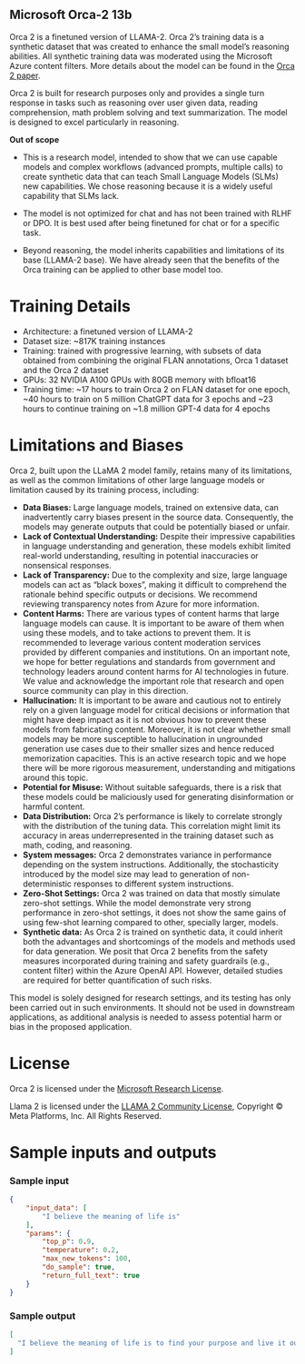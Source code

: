 ## **Microsoft Orca-2 13b**

Orca 2 is a finetuned version of LLAMA-2. Orca 2’s training data is a synthetic dataset that was created to enhance the small model’s reasoning abilities. All synthetic training data was moderated using the Microsoft Azure content filters. More details about the model can be found in the [Orca 2 paper](https://arxiv.org/pdf/2311.11045.pdf).

Orca 2 is built for research purposes only and provides a single turn response in tasks such as reasoning over user given data, reading comprehension, math problem solving and text summarization. The model is designed to excel particularly in reasoning.

**Out of scope**

* This is a research model, intended to show that we can use capable models and complex workflows (advanced prompts, multiple calls) to create synthetic data that can teach Small Language Models (SLMs) new capabilities. We chose reasoning because it is a widely useful capability that SLMs lack.

* The model is not optimized for chat and has not been trained with RLHF or DPO. It is best used after being finetuned for chat or for a specific task.

* Beyond reasoning, the model inherits capabilities and limitations of its base (LLAMA-2 base). We have already seen that the benefits of the Orca training can be applied to other base model too.

# Training Details

* Architecture: a finetuned version of LLAMA-2
* Dataset size: ~817K training instances
* Training: trained with progressive learning, with
subsets of data obtained from combining the original FLAN annotations, Orca 1 dataset
and the Orca 2 dataset
* GPUs: 32 NVIDIA A100 GPUs with 80GB memory with bfloat16
* Training time: ~17 hours to train Orca 2 on FLAN dataset for one epoch,
~40 hours to train on 5 million ChatGPT data for 3 epochs and ~23 hours to continue
training on ~1.8 million GPT-4 data for 4 epochs

#	Limitations and Biases

Orca 2, built upon the LLaMA 2 model family, retains many of its limitations, as well as the common limitations of other large language models or limitation caused by its training process, including:

* **Data Biases:** Large language models, trained on extensive data, can inadvertently carry biases present in the source data. Consequently, the models may generate outputs that could be potentially biased or unfair.
* **Lack of Contextual Understanding:** Despite their impressive capabilities in language understanding and generation, these models exhibit limited real-world understanding, resulting in potential inaccuracies or nonsensical responses.
* **Lack of Transparency:** Due to the complexity and size, large language models can act as “black boxes”, making it difficult to comprehend the rationale behind specific outputs or decisions. We recommend reviewing transparency notes from Azure for more information.
* **Content Harms:** There are various types of content harms that large language models can cause. It is important to be aware of them when using these models, and to take actions to prevent them. It is recommended to leverage various content moderation services provided by different companies and institutions. On an important note, we hope for better regulations and standards from government and technology leaders around content harms for AI technologies in future. We value and acknowledge the important role that research and open source community can play in this direction.
* **Hallucination:** It is important to be aware and cautious not to entirely rely on a given language model for critical decisions or information that might have deep impact as it is not obvious how to prevent these models from fabricating content. Moreover, it is not clear whether small models may be more susceptible to hallucination in ungrounded generation use cases due to their smaller sizes and hence reduced memorization capacities. This is an active research topic and we hope there will be more rigorous measurement, understanding and mitigations around this topic.
* **Potential for Misuse:** Without suitable safeguards, there is a risk that these models could be maliciously used for generating disinformation or harmful content.
* **Data Distribution:** Orca 2’s performance is likely to correlate strongly with the distribution of the tuning data. This correlation might limit its accuracy in areas underrepresented in the training dataset such as math, coding, and reasoning.
* **System messages:** Orca 2 demonstrates variance in performance depending on the system instructions. Additionally, the stochasticity introduced by the model size may lead to generation of non-deterministic responses to different system instructions.
* **Zero-Shot Settings:** Orca 2 was trained on data that mostly simulate zero-shot settings. While the model demonstrate very strong performance in zero-shot settings, it does not show the same gains of using few-shot learning compared to other, specially larger, models.
* **Synthetic data:** As Orca 2 is trained on synthetic data, it could inherit both the advantages and shortcomings of the models and methods used for data generation. We posit that Orca 2 benefits from the safety measures incorporated during training and safety guardrails (e.g., content filter) within the Azure OpenAI API. However, detailed studies are required for better quantification of such risks.

This model is solely designed for research settings, and its testing has only been carried out in such environments. It should not be used in downstream applications, as additional analysis is needed to assess potential harm or bias in the proposed application.


# License

Orca 2 is licensed under the [Microsoft Research License](https://huggingface.co/microsoft/Orca-2-13b/blob/main/LICENSE).

Llama 2 is licensed under the [LLAMA 2 Community License](https://ai.meta.com/llama/license/), Copyright © Meta Platforms, Inc. All Rights Reserved.

# Sample inputs and outputs

### Sample input
```json
{
    "input_data": [
        "I believe the meaning of life is"
    ],
    "params": {
        "top_p": 0.9,
        "temperature": 0.2,
        "max_new_tokens": 100,
        "do_sample": true,
        "return_full_text": true
    }
}
```

### Sample output
```json
[
  "I believe the meaning of life is to find your purpose and live it out. I think that everyone has a unique purpose in life, and it's up to each individual to discover what that purpose is and then pursue it with passion and determination.\n\nI also believe that the meaning of life is to create positive change in the world. This can be done through various means, such as helping others, making the world a better place, or simply being a positive influence on those around you.\n\nIn conclusion,"
]
```
